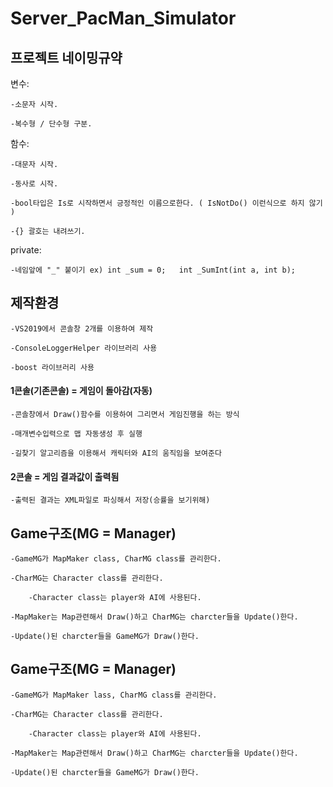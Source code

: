 # Server_PacMan_Simulator




## 프로젝트 네이밍규약


변수:


	-소문자 시작.

	-복수형 / 단수형 구분.	

	

함수:


	-대문자 시작.

	-동사로 시작.

	-bool타입은 Is로 시작하면서 긍정적인 이름으로한다. ( IsNotDo() 이런식으로 하지 않기 )
	
	-{} 괄호는 내려쓰기.
	




private:


	-네임앞에 "_" 붙이기 ex) int _sum = 0;   int _SumInt(int a, int b);





## 제작환경

	-VS2019에서 콘솔창 2개를 이용하여 제작

	-ConsoleLoggerHelper 라이브러리 사용
	
	-boost 라이브러리 사용

#### 1콘솔(기존콘솔) = 게임이 돌아감(자동)

	-콘솔창에서 Draw()함수를 이용하여 그리면서 게임진행을 하는 방식

	-매개변수입력으로 맵 자동생성 후 실행

	-길찾기 알고리즘을 이용해서 캐릭터와 AI의 움직임을 보여준다

#### 2콘솔 = 게임 결과값이 출력됨

	-출력된 결과는 XML파일로 파싱해서 저장(승률을 보기위해)





## Game구조(MG = Manager)

	-GameMG가 MapMaker class, CharMG class를 관리한다.
	
	-CharMG는 Character class를 관리한다.
	
		-Character class는 player와 AI에 사용된다.
		
	-MapMaker는 Map관련해서 Draw()하고 CharMG는 charcter들을 Update()한다.
	
	-Update()된 charcter들을 GameMG가 Draw()한다.
## Game구조(MG = Manager)

	-GameMG가 MapMaker lass, CharMG class를 관리한다.
	
	-CharMG는 Character class를 관리한다.
	
		-Character class는 player와 AI에 사용된다.
		
	-MapMaker는 Map관련해서 Draw()하고 CharMG는 charcter들을 Update()한다.
	
	-Update()된 charcter들을 GameMG가 Draw()한다.
